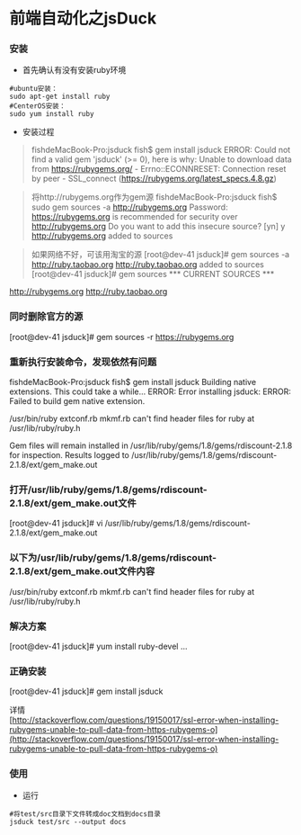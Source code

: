 # 前端自动化之jsDuck
  
### 安装
- 首先确认有没有安装ruby环境
```linux
#ubuntu安装：
sudo apt-get install ruby
#CenterOS安装：
sudo yum install ruby
```
- 安装过程  
> fishdeMacBook-Pro:jsduck fish$ gem install jsduck
ERROR:  Could not find a valid gem 'jsduck' (>= 0), here is why:
          Unable to download data from https://rubygems.org/ - Errno::ECONNRESET: Connection reset by peer - SSL_connect (https://rubygems.org/latest_specs.4.8.gz)

>  将http://rubygems.org作为gem源
fishdeMacBook-Pro:jsduck fish$ sudo gem sources -a http://rubygems.org
Password:
https://rubygems.org is recommended for security over http://rubygems.org
Do you want to add this insecure source? [yn]  y
http://rubygems.org added to sources

>  如果网络不好，可该用淘宝的源
[root@dev-41 jsduck]# gem sources -a http://ruby.taobao.org
http://ruby.taobao.org added to sources
[root@dev-41 jsduck]# gem sources
*** CURRENT SOURCES ***

http://rubygems.org
http://ruby.taobao.org

### 同时删除官方的源
[root@dev-41 jsduck]# gem sources -r https://rubygems.org

### 重新执行安装命令，发现依然有问题
fishdeMacBook-Pro:jsduck fish$ gem install jsduck
Building native extensions.  This could take a while...
ERROR:  Error installing jsduck:
	ERROR: Failed to build gem native extension.

/usr/bin/ruby extconf.rb
mkmf.rb can't find header files for ruby at /usr/lib/ruby/ruby.h


Gem files will remain installed in /usr/lib/ruby/gems/1.8/gems/rdiscount-2.1.8 for inspection.
Results logged to /usr/lib/ruby/gems/1.8/gems/rdiscount-2.1.8/ext/gem_make.out

### 打开/usr/lib/ruby/gems/1.8/gems/rdiscount-2.1.8/ext/gem_make.out文件
[root@dev-41 jsduck]# vi /usr/lib/ruby/gems/1.8/gems/rdiscount-2.1.8/ext/gem_make.out

### 以下为/usr/lib/ruby/gems/1.8/gems/rdiscount-2.1.8/ext/gem_make.out文件内容
/usr/bin/ruby extconf.rb
mkmf.rb can't find header files for ruby at /usr/lib/ruby/ruby.h

### 解决方案
[root@dev-41 jsduck]# yum install ruby-devel
...

### 正确安装
[root@dev-41 jsduck]# gem install jsduck

详情  
[http://stackoverflow.com/questions/19150017/ssl-error-when-installing-rubygems-unable-to-pull-data-from-https-rubygems-o](http://stackoverflow.com/questions/19150017/ssl-error-when-installing-rubygems-unable-to-pull-data-from-https-rubygems-o)

### 使用
- 运行
```linux
#将test/src目录下文件转成doc文档到docs目录
jsduck test/src --output docs


```
